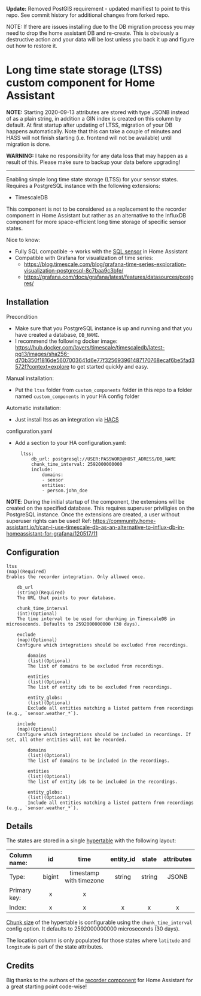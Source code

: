 **Update:** Removed PostGIS requirement - updated manifiest to point to this repo. See commit history for additional changes from forked repo.

NOTE: If there are issues installing due to the DB migration process you may need to drop the home assistant DB and re-create. This is obviously a destructive action and your data will be lost unless you back it up and figure out how to restore it.

Long time state storage (LTSS) custom component for Home Assistant
========================================

**NOTE:** Starting 2020-09-13 attributes are stored with type JSONB instead of as a plain string, in addition a GIN index is created on this column by default. At first startup after updating of LTSS, migration of your DB happens automatically. Note that this can take a couple of minutes and HASS will not finish starting (i.e. frontend will not be available) until migration is done.

**WARNING:** I take no responsibility for any data loss that may happen as a result of this. Please make sure to backup your data before upgrading!

----

Enabling simple long time state storage (LTSS) for your sensor states. Requires a PostgreSQL instance with the following extensions:
* TimescaleDB

This component is not to be considered as a replacement to the recorder component in Home Assistant but rather as an alternative to the InfluxDB component for more space-efficient long time storage of specific sensor states.

Nice to know:
* Fully SQL compatible -> works with the [SQL sensor](https://www.home-assistant.io/integrations/sql/) in Home Assistant
* Compatible with Grafana for visualization of time series:
    * https://blog.timescale.com/blog/grafana-time-series-exploration-visualization-postgresql-8c7baa9c3bfe/
    * https://grafana.com/docs/grafana/latest/features/datasources/postgres/

## Installation

Precondition
* Make sure that you PostgreSQL instance is up and running and that you have created a database, ```DB_NAME```. 
* I recommend the following docker image: https://hub.docker.com/layers/timescale/timescaledb/latest-pg13/images/sha256-d70b350f1816de5607003641d6e77f325693961487170768ecaf6be5fad3572f?context=explore to get started quickly and easy.


Manual installation:
* Put the ```ltss``` folder from ```custom_components``` folder in this repo to a folder named ```custom_components``` in your HA config folder

Automatic installation:
* Just install ltss as an integration via [HACS](https://hacs.xyz/)


configuration.yaml
* Add a section to your HA configuration.yaml:

        ltss:
            db_url: postgresql://USER:PASSWORD@HOST_ADRESS/DB_NAME
            chunk_time_interval: 2592000000000
            include:
                domains:
                - sensor
                entities:
                - person.john_doe

**NOTE**: During the initial startup of the component, the extensions will be created on the specified database. This requires superuser priviligies on the PostgreSQL instance. Once the extensions are created, a user without superuser rights can be used! Ref: https://community.home-assistant.io/t/can-i-use-timescale-db-as-an-alternative-to-influx-db-in-homeassistant-for-grafana/120517/11

## Configuration

    ltss
    (map)(Required) 
    Enables the recorder integration. Only allowed once.

        db_url
        (string)(Required)
        The URL that points to your database.

        chunk_time_interval
        (int)(Optional)
        The time interval to be used for chunking in TimescaleDB in microseconds. Defaults to 2592000000000 (30 days).

        exclude
        (map)(Optional)
        Configure which integrations should be excluded from recordings.

            domains
            (list)(Optional)
            The list of domains to be excluded from recordings.

            entities
            (list)(Optional)
            The list of entity ids to be excluded from recordings.

            entity_globs:
            (list)(Optional)
            Exclude all entities matching a listed pattern from recordings (e.g., `sensor.weather_*`).

        include
        (map)(Optional)
        Configure which integrations should be included in recordings. If set, all other entities will not be recorded.

            domains
            (list)(Optional)
            The list of domains to be included in the recordings.

            entities
            (list)(Optional)
            The list of entity ids to be included in the recordings.

            entity_globs:
            (list)(Optional)
            Include all entities matching a listed pattern from recordings (e.g., `sensor.weather_*`).

## Details
The states are stored in a single [hypertable](https://docs.timescale.com/latest/using-timescaledb/hypertables) with the following layout:

| Column name: | id | time | entity_id | state | attributes |
|:---|:---:|:---:|:---:|:---:|:---:|
| Type: | bigint | timestamp with timezone | string | string | JSONB |
| Primary key: | x | x |  |  |  |
| Index: | x | x | x | x | x | |

[Chunk size](https://docs.timescale.com/latest/using-timescaledb/hypertables#best-practices) of the hypertable is configurable using the `chunk_time_interval` config option. It defaults to 2592000000000 microseconds (30 days).

The location column is only populated for those states where ```latitude``` and ```longitude``` is part of the state attributes.

## Credits
Big thanks to the authors of the [recorder component](https://github.com/home-assistant/home-assistant/tree/dev/homeassistant/components/recorder) for Home Assistant for a great starting point code-wise!
